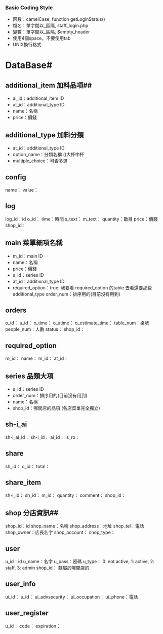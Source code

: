 ### Basic Coding Style ###
* 函數：camelCase, function getLoginStatus()
* 檔名：單字間以_區隔, staff_login.php
* 變數：單字間以_區隔, $empty_header
* 使用4個space，不要使用tab
* UNIX換行格式

# DataBase#
## additional_item 加料品項##
* ai_id：additional_item ID
* at_id：additional_type ID
* name：名稱  
* price：價錢

## additional_type 加料分類 ##
* at_id：additional_type ID
* option_name：分類名稱 ((大杯中杯
* multiple_choice：可否多選

## config ##
name：
value：

## log ##
log_id：id
o_id：
time：時間
s_text：
m_text：
quantity：數目
price：價錢
shop_id：

## main 菜單細項名稱 ##
* m_id：main ID
* name：名稱
* price：價錢
* s_id：series ID
* at_id：additional_type ID
* required_option：true: 我要看 required_option 的table 去看還要那些additional_type
order_num：排序用的(目前沒有用到)

## orders ##
	
o_id：
u_id：
o_time：
o_utime：
o_estimate_time：
table_num：桌號
people_num：人數 
status：
shop_id：

## required_option ##
	
ro_id：
name：
m_id：
at_id：

## series 品類大項 ##

* s_id：series ID
* order_num：排序用的(目前沒有用到)
* name：名稱
* shop_id：哪間店的品項 (各店菜單完全獨立) 

## sh-i_ai ##
	
sh-i_ai_id：
sh-i_id：
ai_id：
is_ro：

## share ##
	
sh_id：
o_id：
total：

## share_item ##

sh-i_id：
sh_id：
m_id：
quantity：
comment：
shop_id：

## shop 分店資訊##

shop_id：id
shop_name：名稱
shop_address：地址
shop_tel：電話
shop_owner：店長名字
shop_account：
shop_type：

## user ##

u_id：id
u_name：名字
u_pass：密碼
u_type： 0: not active, 1: active, 2: staff, 3: admin
shop_id： 隸屬於哪間店的

## user_info ##
	
ui_id：
u_id：
ui_advsecurity：
ui_occupation：
ui_phone：電話

## user_register ##
	
u_id：
code：
expiration：